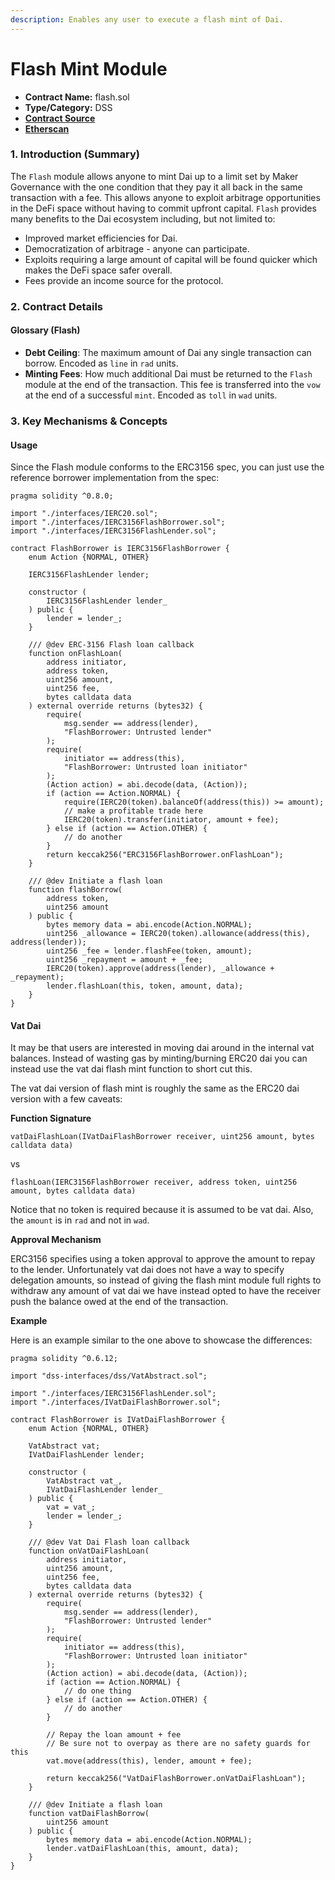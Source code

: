 ```yaml
---
description: Enables any user to execute a flash mint of Dai.
---
```


# Flash Mint Module

* **Contract Name:** flash.sol
* **Type/Category:** DSS
* [**Contract Source**](https://github.com/makerdao/dss-flash/blob/master/src/flash.sol)
* [**Etherscan**](https://etherscan.io/address/0x60744434d6339a6B27d73d9Eda62b6F66a0a04FA)

### 1. Introduction \(Summary\)

The `Flash` module allows anyone to mint Dai up to a limit set by Maker Governance with the one condition that they pay it all back in the same transaction with a fee. This allows anyone to exploit arbitrage opportunities in the DeFi space without having to commit upfront capital. `Flash` provides many benefits to the Dai ecosystem including, but not limited to:

* Improved market efficiencies for Dai.
* Democratization of arbitrage - anyone can participate.
* Exploits requiring a large amount of capital will be found quicker which makes the DeFi space safer overall.
* Fees provide an income source for the protocol.

### 2. Contract Details

#### Glossary \(Flash\)

* **Debt Ceiling**: The maximum amount of Dai any single transaction can borrow. Encoded as  `line`  in  `rad`  units.
* **Minting Fees**: How much additional Dai must be returned to the  `Flash`  module at the end of the transaction. This fee is transferred into the  `vow`  at the end of a successful  `mint`. Encoded as  `toll`  in  `wad`  units.

### 3. Key Mechanisms & Concepts

#### Usage

Since the Flash module conforms to the ERC3156 spec, you can just use the reference borrower implementation from the spec:

```text
pragma solidity ^0.8.0;

import "./interfaces/IERC20.sol";
import "./interfaces/IERC3156FlashBorrower.sol";
import "./interfaces/IERC3156FlashLender.sol";

contract FlashBorrower is IERC3156FlashBorrower {
    enum Action {NORMAL, OTHER}

    IERC3156FlashLender lender;

    constructor (
        IERC3156FlashLender lender_
    ) public {
        lender = lender_;
    }

    /// @dev ERC-3156 Flash loan callback
    function onFlashLoan(
        address initiator,
        address token,
        uint256 amount,
        uint256 fee,
        bytes calldata data
    ) external override returns (bytes32) {
        require(
            msg.sender == address(lender),
            "FlashBorrower: Untrusted lender"
        );
        require(
            initiator == address(this),
            "FlashBorrower: Untrusted loan initiator"
        );
        (Action action) = abi.decode(data, (Action));
        if (action == Action.NORMAL) {
            require(IERC20(token).balanceOf(address(this)) >= amount);
            // make a profitable trade here
            IERC20(token).transfer(initiator, amount + fee);
        } else if (action == Action.OTHER) {
            // do another
        }
        return keccak256("ERC3156FlashBorrower.onFlashLoan");
    }

    /// @dev Initiate a flash loan
    function flashBorrow(
        address token,
        uint256 amount
    ) public {
        bytes memory data = abi.encode(Action.NORMAL);
        uint256 _allowance = IERC20(token).allowance(address(this), address(lender));
        uint256 _fee = lender.flashFee(token, amount);
        uint256 _repayment = amount + _fee;
        IERC20(token).approve(address(lender), _allowance + _repayment);
        lender.flashLoan(this, token, amount, data);
    }
}
```

#### Vat Dai

It may be that users are interested in moving dai around in the internal vat balances. Instead of wasting gas by minting/burning ERC20 dai you can instead use the vat dai flash mint function to short cut this.

The vat dai version of flash mint is roughly the same as the ERC20 dai version with a few caveats:

**Function Signature**

`vatDaiFlashLoan(IVatDaiFlashBorrower receiver, uint256 amount, bytes calldata data)`

vs

`flashLoan(IERC3156FlashBorrower receiver, address token, uint256 amount, bytes calldata data)`

Notice that no token is required because it is assumed to be vat dai. Also, the `amount` is in `rad` and not in `wad`.

**Approval Mechanism**

ERC3156 specifies using a token approval to approve the amount to repay to the lender. Unfortunately vat dai does not have a way to specify delegation amounts, so instead of giving the flash mint module full rights to withdraw any amount of vat dai we have instead opted to have the receiver push the balance owed at the end of the transaction.

**Example**

Here is an example similar to the one above to showcase the differences:

```text
pragma solidity ^0.6.12;

import "dss-interfaces/dss/VatAbstract.sol";

import "./interfaces/IERC3156FlashLender.sol";
import "./interfaces/IVatDaiFlashBorrower.sol";

contract FlashBorrower is IVatDaiFlashBorrower {
    enum Action {NORMAL, OTHER}

    VatAbstract vat;
    IVatDaiFlashLender lender;

    constructor (
        VatAbstract vat_,
        IVatDaiFlashLender lender_
    ) public {
        vat = vat_;
        lender = lender_;
    }

    /// @dev Vat Dai Flash loan callback
    function onVatDaiFlashLoan(
        address initiator,
        uint256 amount,
        uint256 fee,
        bytes calldata data
    ) external override returns (bytes32) {
        require(
            msg.sender == address(lender),
            "FlashBorrower: Untrusted lender"
        );
        require(
            initiator == address(this),
            "FlashBorrower: Untrusted loan initiator"
        );
        (Action action) = abi.decode(data, (Action));
        if (action == Action.NORMAL) {
            // do one thing
        } else if (action == Action.OTHER) {
            // do another
        }

        // Repay the loan amount + fee
        // Be sure not to overpay as there are no safety guards for this
        vat.move(address(this), lender, amount + fee);

        return keccak256("VatDaiFlashBorrower.onVatDaiFlashLoan");
    }

    /// @dev Initiate a flash loan
    function vatDaiFlashBorrow(
        uint256 amount
    ) public {
        bytes memory data = abi.encode(Action.NORMAL);
        lender.vatDaiFlashLoan(this, amount, data);
    }
}
```

